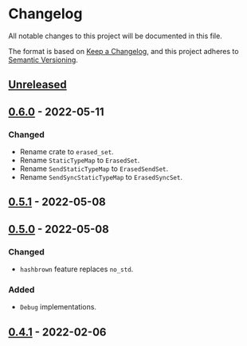 # Changelog

All notable changes to this project will be documented in this file.

The format is based on [Keep a Changelog](https://keepachangelog.com/en/1.0.0/),
and this project adheres to [Semantic Versioning](https://semver.org/spec/v2.0.0.html).

## [Unreleased]

## [0.6.0] - 2022-05-11

### Changed
- Rename crate to `erased_set`.
- Rename `StaticTypeMap` to `ErasedSet`.
- Rename `SendStaticTypeMap` to `ErasedSendSet`.
- Rename `SendSyncStaticTypeMap` to `ErasedSyncSet`.

## [0.5.1] - 2022-05-08

## [0.5.0] - 2022-05-08

### Changed
- `hashbrown` feature replaces `no_std`.

### Added
- `Debug` implementations.

## [0.4.1] - 2022-02-06

[unreleased]: https://github.com/malobre/erased_set/compare/v0.6.0...HEAD
[0.6.0]: https://github.com/malobre/erased_set/compare/v0.5.1...v0.6.0
[0.5.1]: https://github.com/malobre/erased_set/compare/v0.5.0...v0.5.1
[0.5.0]: https://github.com/malobre/erased_set/compare/v0.4.1...v0.5.0
[0.4.1]: https://github.com/malobre/erased_set/releases/tag/v0.4.1
